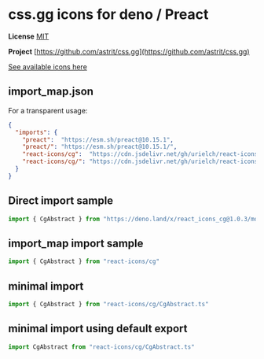 # css.gg icons for deno / Preact

**License** [MIT](https://opensource.org/licenses/MIT)

**Project** [https://github.com/astrit/css.gg](https://github.com/astrit/css.gg)

[See available icons here](https://react-icons.github.io/react-icons/icons?name=cg)

## import_map.json

For a transparent usage:

```json
{
  "imports": {
    "preact":  "https://esm.sh/preact@10.15.1",
    "preact/": "https://esm.sh/preact@10.15.1/",
    "react-icons/cg":  "https://cdn.jsdelivr.net/gh/urielch/react-icons-cg@1.0.3/mod.ts",
    "react-icons/cg/": "https://cdn.jsdelivr.net/gh/urielch/react-icons-cg/ico/",
  }
}
```

## Direct import sample

```ts
import { CgAbstract } from "https://deno.land/x/react_icons_cg@1.0.3/mod.ts"
```

## import_map import sample

```ts
import { CgAbstract } from "react-icons/cg"
```

## minimal import

```ts
import { CgAbstract } from "react-icons/cg/CgAbstract.ts"
```

## minimal import using default export

```ts
import CgAbstract from "react-icons/cg/CgAbstract.ts"
```

